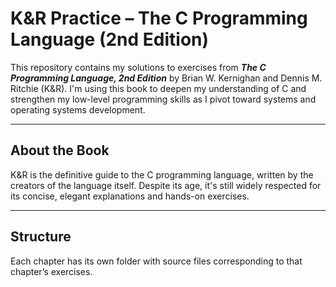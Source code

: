 # K&R Practice – The C Programming Language (2nd Edition)

This repository contains my solutions to exercises from **_The C Programming Language, 2nd Edition_** by Brian W. Kernighan and Dennis M. Ritchie (K&R). I'm using this book to deepen my understanding of C and strengthen my low-level programming skills as I pivot toward systems and operating systems development.

---

## About the Book

K&R is the definitive guide to the C programming language, written by the creators of the language itself. Despite its age, it's still widely respected for its concise, elegant explanations and hands-on exercises.

---

## Structure

Each chapter has its own folder with source files corresponding to that chapter’s exercises.
